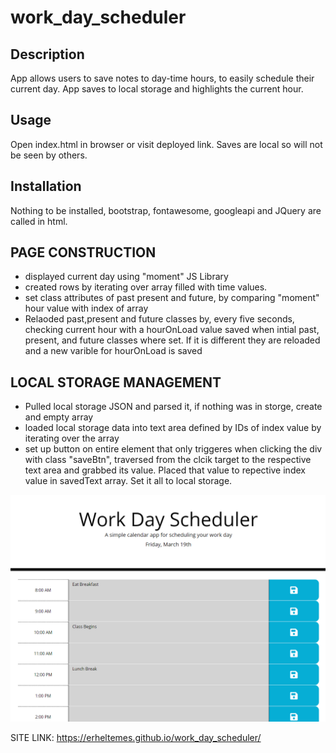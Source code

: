 # work_day_scheduler

## Description
App allows users to save notes to day-time hours, to easily schedule their current day. App saves to local storage and highlights the current hour.

## Usage
Open index.html in browser or visit deployed link. Saves are local so will not be seen by others.

## Installation
Nothing to be installed, bootstrap, fontawesome, googleapi and JQuery are called in html.

## PAGE CONSTRUCTION
* displayed current day using "moment" JS Library
* created rows by iterating over array filled with time values.
* set class attributes of past present and future, by comparing "moment" hour value with index of array
* Relaoded past,present and future classes by, every five seconds, checking current hour with a hourOnLoad value saved when intial past, present, and future classes where set. If it is different they are reloaded and a new varible for hourOnLoad is saved

## LOCAL STORAGE MANAGEMENT
* Pulled local storage JSON and parsed it, if nothing was in storge, create and empty array
* loaded local storage data into text area defined by IDs of index value by iterating over the array
* set up button on entire element that only triggeres when clicking the div with class "saveBtn", traversed from the clcik target to the respective text area and grabbed its value. Placed that value to repective index value in savedText array. Set it all to local storage.

![Alt text](./assets/imgs/scheduler_1.PNG?raw=true "Preview image of Scheduler")

SITE LINK: https://erheltemes.github.io/work_day_scheduler/

 
